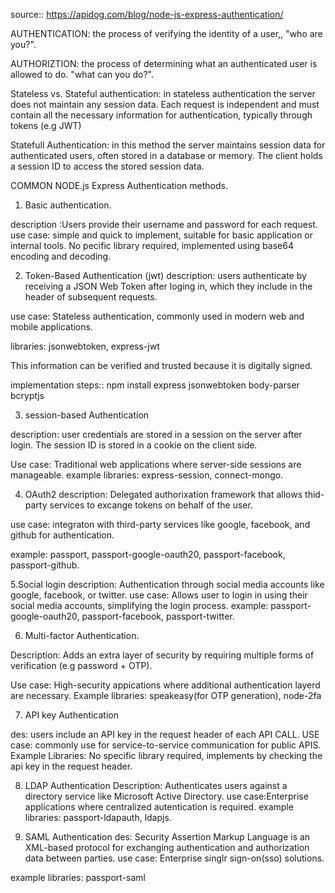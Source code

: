 source:: https://apidog.com/blog/node-js-express-authentication/

AUTHENTICATION: the process of verifying the identity of a user,, "who are you?".

AUTHORIZTION: the process of determining what an authenticated user is allowed to do. "what can you do?".

Stateless vs. Stateful authentication: in stateless authentication the server does not maintain any session data. Each request is independent and must contain all the necessary information for authentication, typically through tokens (e.g JWT)

Statefull Authentication: in this method the server maintains session data for authenticated users, often stored in a database or memory. The client holds a session ID to access the stored session data.


COMMON NODE.js Express Authentication methods.
1. Basic authentication.

description :Users provide their username and password for each request.
use case: simple and quick to implement, suitable for basic application or internal tools.
No pecific library required, implemented using base64 encoding and decoding.

2. Token-Based Authentication (jwt)
description: users authenticate by receiving a JSON Web Token after loging in, which they include in the header of subsequent requests.

use case: Stateless authentication, commonly used in modern web and mobile applications.

libraries: jsonwebtoken, express-jwt

This information can be verified and trusted because it is digitally signed.

implementation steps::
npm install express jsonwebtoken body-parser bcryptjs



3. session-based Authentication

description: user credentials are stored in a session on the server after login. The session ID is stored in a cookie on the client side.

Use case: Traditional web applications where server-side sessions are manageable.
example libraries: express-session, connect-mongo.

4. OAuth2
description: Delegated authorixation framework that allows thid-party services to excange tokens on behalf of the user.

use case: integraton with third-party services like google, facebook, and github for authentication.

example: passport, passport-google-oauth20, passport-facebook, passport-github.

5.Social login
description: Authentication through social media accounts like google, facebook, or twitter.
use case: Allows user to login in using their social media accounts, simplifying the login process.
example: passport-google-oauth20, passport-facebook, passport-twitter.

6. Multi-factor Authentication.

Description: Adds an extra layer of security by requiring multiple forms of verification (e.g password + OTP).

Use case: High-security appications where additional authentication layerd are necessary.
Example libraries: speakeasy(for OTP generation), node-2fa

7. API key Authentication

des: users include an API key in the request header of each API CALL.
USE case: commonly use for service-to-service communication for public APIS.
Example Libraries: No specific library required, implements by checking the api key in the request header.

8. LDAP Authentication
Description: Authenticates users against a directory service like Microsoft Active Directory. 
use case:Enterprise applications where centralized autentication is required.
example libraries: passport-ldapauth, ldapjs.

9. SAML Authentication
des: Security Assertion Markup Language is an XML-based protocol for exchanging authentication and authorization data between parties.
use case: Enterprise singlr sign-on(sso) solutions.

example libraries: passport-saml